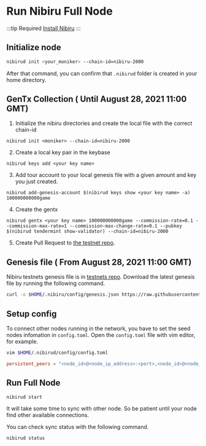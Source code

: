 # Run Nibiru Full Node

:::tip Required
[Install Nibiru](/install/install.md)
:::

## Initialize node

```sh
nibirud init <your_moniker> --chain-id=nibiru-2000
```

After that command, you can confirm that `.nibirud` folder is created in your home directory.

## GenTx Collection ( Until August 28, 2021 11:00 GMT)
1. Initialize the nibiru directories and create the local file with the correct chain-id

```
nibirud init <moniker> --chain-id=nibiru-2000
```

2. Create a local key pair in the keybase
```
nibirud keys add <your key name>
```

3. Add tour account to your local genesis file with a given amount and key you just created.
```
nibirud add-genesis-account $(nibirud keys show <your key name> -a) 100000000000game
```

4. Create the gentx
```
nibirud gentx <your key name> 100000000000game --commission-rate=0.1 --commission-max-rate=1 --commission-max-change-rate=0.1 --pubkey $(nibirud tendermint show-validator) --chain-id=nibiru-2000
```

5. Create Pull Request to [the testnet repo](https://github.com/cosmos-gaminghub/testnets).

## Genesis file ( From August 28, 2021 11:00 GMT)
Nibiru testnets genesis file is in [testnets repo](https://github.com/cosmos-gaminghub/testnets).
Download the latest genesis file by running the following command.
```sh
curl -o $HOME/.nibiru/config/genesis.json https://raw.githubusercontent.com/cosmos-gaminghub/testnets/master/latest/genesis.json
```


## Setup config
To connect other nodes running in the network, you have to set the seed nodes infomation in `config.toml`.
Open the `config.toml` file with vim editor, for example.

```sh
vim $HOME/.nibirud/config/config.toml
```

```config.toml
persistent_peers = "<node_id>@<node_ip_address>:<port>,<node_id>@<node_ip_address>:<port>"
```

## Run Full Node
```sh
nibirud start
```

It will take some time to sync with other node.
So be patient until your node find other available connections.


You can check sync status with the following command.

```sh
nibirud status
```
